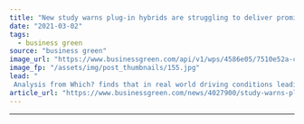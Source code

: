 ```yaml
---
title: "New study warns plug-in hybrids are struggling to deliver promised emissions savings"
date: "2021-03-02"
tags: 
  - business green
source: "business green"
image_url: "https://www.businessgreen.com/api/v1/wps/4586e05/7510e52a-cb54-4dd1-8f7c-46f9710bb496/8/Electric-vehicle-charging-185x114.jpg"
image_fp: "/assets/img/post_thumbnails/155.jpg"
lead: "
 Analysis from Which? finds that in real world driving conditions leading plug-in hybrids burn through much more fuel than advertised ..."
article_url: "https://www.businessgreen.com/news/4027900/study-warns-plug-hybrids-struggling-deliver-promised-emissions-savings"
---
```


---
